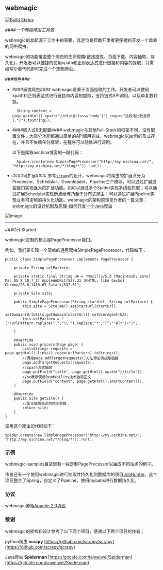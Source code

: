 webmagic
---------

[![Build Status](https://travis-ci.org/code4craft/webmagic.png?branch=master)](https://travis-ci.org/code4craft/webmagic)

####*一个网络爬虫工具包*

webmagic的发起源于工作中的需要，其定位是帮助开发者更便捷的开发一个垂直的网络爬虫。

webmagic的功能覆盖整个爬虫的生命周期(链接提取、页面下载、内容抽取、持久化)，开发者可以便捷的使用xpath和正则表达式进行链接和内容的提取，只需编写少量代码即可完成一个定制爬虫。

###特色###

* ####垂直爬虫####
	webmagic着重于页面抽取的工作。开发者可以使用xpath和正则表达式进行链接和内容的提取，支持链式API调用，以及单复数转换。

		String content = page.getHtml().xpath("//div[@class='body']").regex("这段话比较重要(.*)").toString();
	
* ####嵌入式&无配置####
	webmagic与其他Full-Stack的框架不同，没有配置文件，大部分功能都通过简单的API调用完成。webmagic以jar包的形式存在，并且不依赖任何框架，在程序可以随处进行调用。

	以下是爬取oschina博客的一段代码：
	
		Spider.create(new SimplePageProcessor("http://my.oschina.net/", "http://my.oschina.net/*/blog/*")).run();
		
* ####可扩展####
	参考[`scrapy`](https://github.com/scrapy/scrapy)的设计，webmagic将爬虫的扩展点分为Processor、Schedular、Downloader、Pipeline三个模块，可以通过扩展这些接口实现强大的扩展功能。如可以通过多个Spider实现多线程抓取；可以通过扩展Schedular实现断点续传乃至于分布式爬虫；可以通过扩展Pipeline实现业务可定制的持久化功能。webmagic的架构原理见作者的一篇文章：[webmagic的设计机制及原理-如何开发一个Java爬虫](http://my.oschina.net/flashsword/blog/145796)

![image](http://code4craft.github.io/images/posts/webmagic-0.1.0.png)
	
------

###Get Started
	
webmagic定制的核心是PageProcessor接口。
	
例如，我们要实现一个简单的通用爬虫SimplePageProcessor，代码如下：

    public class SimplePageProcessor implements PageProcessor {

        private String urlPattern;

        private static final String UA = "Mozilla/5.0 (Macintosh; Intel Mac OS X 10_7_2) AppleWebKit/537.31 (KHTML, like Gecko) Chrome/26.0.1410.65 Safari/537.31";

        private Site site;

        public SimplePageProcessor(String startUrl, String urlPattern) {
            this.site = Site.me().setStartUrl(startUrl).
                    setDomain(UrlUtils.getDomain(startUrl)).setUserAgent(UA);
            this.urlPattern = "("+urlPattern.replace(".","\\.").replace("*","[^\"'#]*")+")";

        }

        @Override
        public void process(Page page) {
            List<String> requests = page.getHtml().links().regex(urlPattern).toStrings();
            //调用page.addTargetRequests()方法添加待抓取链接
            page.addTargetRequests(requests);
            //xpath方式抽取
            page.putField("title", page.getHtml().xpath("//title"));
            //sc表示使用Readability技术抽取正文
            page.putField("content", page.getHtml().smartContent());
        }

        @Override
        public Site getSite() {
            //定义抽取站点的相关参数
            return site;
        }
    }
        
调用这个爬虫的代码如下：

	Spider.create(new SimplePageProcessor("http://my.oschina.net/", "http://my.oschina.net/*/blog/*")).run();


### 示例

webmagic-samples目录里有一些定制PageProcessor以抽取不同站点的例子。

作者还有一个使用webmagic进行抽取并持久化到数据库的项目[JobHunter](http://git.oschina.net/flashsword20/jobhunter)。这个项目整合了Spring，自定义了Pipeline，使用mybatis进行数据持久化。

### 协议

webmagic遵循[Apache 2.0协议](http://opensource.org/licenses/Apache-2.0)

### 致谢

webmagic的架构和设计参考了以下两个项目，感谢以下两个项目的作者：

python爬虫 **scrapy** [https://github.com/scrapy/scrapy](https://github.com/scrapy/scrapy)

Java爬虫 **Spiderman** [https://gitcafe.com/laiweiwei/Spiderman](https://gitcafe.com/laiweiwei/Spiderman)


